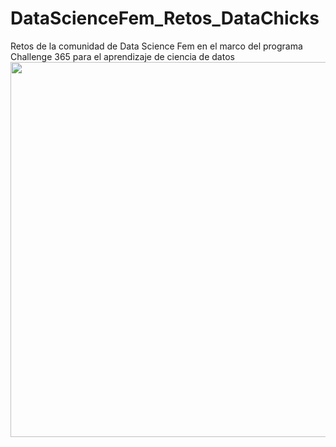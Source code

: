 # DataScienceFem_Retos_DataChicks
Retos de la comunidad de Data Science Fem en el marco del programa Challenge 365 para el aprendizaje de ciencia de datos
<img src="https://pbs.twimg.com/media/Em0D4k8W8AAIVQq.jpg" width="600">
